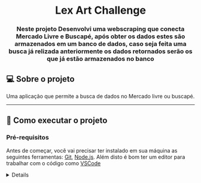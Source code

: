 <h1 align="center">Lex Art Challenge</h1>

<h3 align="center">Neste projeto Desenvolvi uma webscraping que conecta Mercado Livre e Buscapé, após obter os dados estes são armazenados em um banco de dados, caso seja feita uma busca já relizada anteriormente os dados retornados serão os que já estão armazenados no banco</h3>

## 💻 Sobre o projeto

Uma aplicação que permite a busca de dados no Mercado livre ou buscapé.

---
## 🚀 Como executar o projeto

### Pré-requisitos

Antes de começar, você vai precisar ter instalado em sua máquina as seguintes ferramentas:
[Git](https://git-scm.com), [Node.js](https://nodejs.org/en/). 
Além disto é bom ter um editor para trabalhar com o código como [VSCode](https://code.visualstudio.com/)
<details>

## 🚀 Setup para rodar a aplicação
Para rodar localmente esta aplicação, siga os passos abaixo:

1.  Abra seu terminal e crie uma pasta (O projeto será instalado dentro dela):

```
mkdir repositorio
```

2.  Clone este repositório:

```
cd repositorio
git clone https://github.com/rodrigopaaz/lexart-challenge
```

3.  Instale as dependências (pode levar alguns minutos):

```
cd lexart-challenge/backend
npm install
npm start

Abra um novo terminal
cd frontend
npm install
```



4.  Inicie a aplicação:

```
npm start
```

Para rodar localmente esta aplicação com docker, siga os passos abaixo:


1.  Abra seu terminal e crie uma pasta (O projeto será instalado dentro dela):

```
mkdir repositorio
```

2.  Clone este repositório:

```
cd repositorio
git clone https://github.com/rodrigopaaz/lexart-challenge
```
3. Rode os containers

```
cd repositorio
docker-compose up -d
```
4. Acesse os containers

5.  Instale as dependências (pode levar alguns minutos):


```
npm install
```
  
6. Nos respectivos containers digite

```
npm start
```
...

## 🛠 Tecnologias

As seguintes ferramentas foram usadas na construção do projeto:
-   **[Node.js](https://nodejs.org/en/)**
-   **[Express](https://expressjs.com/)**
-   **[Sequelize](https://sequelize.org/)**
-   **[dotENV](https://github.com/motdotla/dotenv)**
-   **[Docker](https://www.docker.com/)**
-   **[MySQL](https://www.mysql.com/)**
-   **[Mocha](https://mochajs.org/)**
-   **[Chai](https://www.chaijs.com/)**
